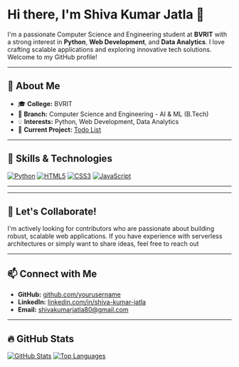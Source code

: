 # Hi there, I'm Shiva Kumar Jatla 👋

I'm a passionate Computer Science and Engineering student at **BVRIT** with a strong interest in **Python**, **Web Development**, and **Data Analytics**. I love crafting scalable applications and exploring innovative tech solutions. Welcome to my GitHub profile!

---

## 💼 About Me

- 🎓 **College:** BVRIT  
- 🏫 **Branch:** Computer Science and Engineering - AI & ML (B.Tech)  
- 💡 **Interests:** Python, Web Development, Data Analytics  
- 🚀 **Current Project:** [Todo List](https://github.com/SHIVAKUMARJATLA/Todo-List)  

---

## 🚀 Skills & Technologies

<!-- Skills with badges for visual appeal -->
[![Python](https://img.shields.io/badge/Python-%2314354C.svg?&style=for-the-badge&logo=python&logoColor=white)](https://www.python.org)
[![HTML5](https://img.shields.io/badge/HTML5-E34F26.svg?&style=for-the-badge&logo=html5&logoColor=white)](https://developer.mozilla.org/en-US/docs/Web/HTML)
[![CSS3](https://img.shields.io/badge/CSS3-1572B6.svg?&style=for-the-badge&logo=css3&logoColor=white)](https://developer.mozilla.org/en-US/docs/Web/CSS)
[![JavaScript](https://img.shields.io/badge/JavaScript-F7DF1E.svg?&style=for-the-badge&logo=javascript&logoColor=black)](https://developer.mozilla.org/en-US/docs/Web/JavaScript)

---




---

## 🤝 Let's Collaborate!

I'm actively looking for contributors who are passionate about building robust, scalable web applications. If you have experience with serverless architectures or simply want to share ideas, feel free to reach out 

---

## 📫 Connect with Me

- **GitHub:** [github.com/yourusername](https://github.com/SHIVAKUMARJATLA)
- **LinkedIn:** [linkedin.com/in/shiva-kumar-jatla](https://www.linkedin.com/in/shiva-kumar-jatla-5b2389320/)
- **Email:** shivakumarjatla80@gmail.com
---

## 🔥 GitHub Stats

[![GitHub Stats](https://github-readme-stats.vercel.app/api?username=SHIVAKUMARJATLA&show_icons=true&theme=radical)](https://github.com/SHIVAKUMARJATLA)
[![Top Languages](https://github-readme-stats.vercel.app/api/top-langs/?username=SHIVAKUMARJATLA&layout=compact&theme=radical)](https://github.com/SHIVAKUMARJATLA)
